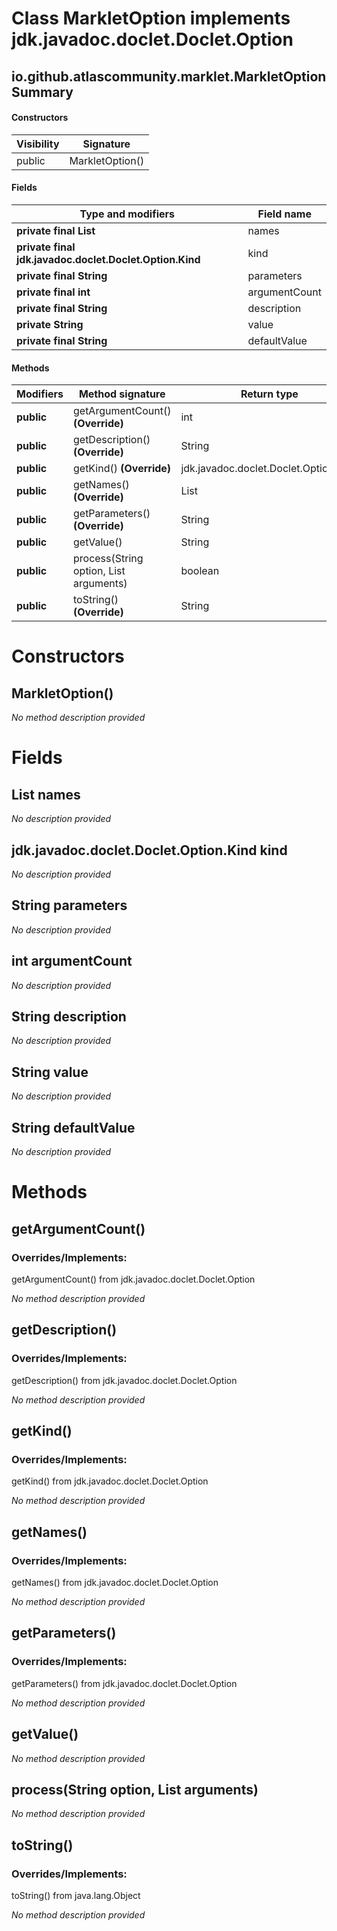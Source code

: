 Class MarkletOption implements jdk.javadoc.doclet.Doclet.Option
===============================================================


io.github.atlascommunity.marklet.MarkletOption Summary
-------
#### Constructors
| Visibility | Signature       |
| ---------- | --------------- |
| public     | MarkletOption() |
#### Fields
| Type and modifiers                                      | Field name    |
| ------------------------------------------------------- | ------------- |
| **private final List<String>**                          | names         |
| **private final jdk.javadoc.doclet.Doclet.Option.Kind** | kind          |
| **private final String**                                | parameters    |
| **private final int**                                   | argumentCount |
| **private final String**                                | description   |
| **private String**                                      | value         |
| **private final String**                                | defaultValue  |
#### Methods
| Modifiers  | Method signature                               | Return type                           |
| ---------- | ---------------------------------------------- | ------------------------------------- |
| **public** | getArgumentCount() **(Override)**              | int                                   |
| **public** | getDescription() **(Override)**                | String                                |
| **public** | getKind() **(Override)**                       | jdk.javadoc.doclet.Doclet.Option.Kind |
| **public** | getNames() **(Override)**                      | List<String>                          |
| **public** | getParameters() **(Override)**                 | String                                |
| **public** | getValue()                                     | String                                |
| **public** | process(String option, List<String> arguments) | boolean                               |
| **public** | toString() **(Override)**                      | String                                |

Constructors
============
MarkletOption()
---------------
*No method description provided*


Fields
======
List<String> names
--------------------------------------
*No description provided*


jdk.javadoc.doclet.Doclet.Option.Kind kind
------------------------------------------
*No description provided*


String parameters
---------------------------
*No description provided*


int argumentCount
-----------------
*No description provided*


String description
----------------------------
*No description provided*


String value
----------------------
*No description provided*


String defaultValue
-----------------------------
*No description provided*


Methods
=======
getArgumentCount()
------------------
### Overrides/Implements:
getArgumentCount() from jdk.javadoc.doclet.Doclet.Option

*No method description provided*


getDescription()
----------------
### Overrides/Implements:
getDescription() from jdk.javadoc.doclet.Doclet.Option

*No method description provided*


getKind()
---------
### Overrides/Implements:
getKind() from jdk.javadoc.doclet.Doclet.Option

*No method description provided*


getNames()
----------
### Overrides/Implements:
getNames() from jdk.javadoc.doclet.Doclet.Option

*No method description provided*


getParameters()
---------------
### Overrides/Implements:
getParameters() from jdk.javadoc.doclet.Doclet.Option

*No method description provided*


getValue()
----------
*No method description provided*


process(String option, List<String> arguments)
----------------------------------------------
*No method description provided*


toString()
----------
### Overrides/Implements:
toString() from java.lang.Object

*No method description provided*



